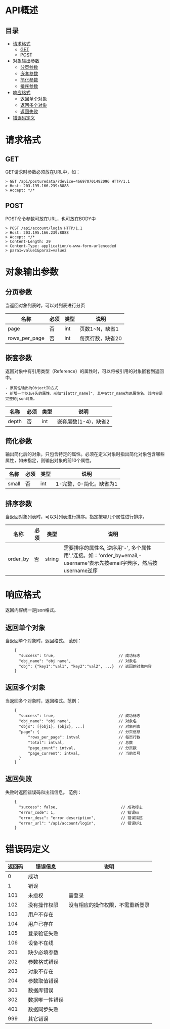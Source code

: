 API概述
=======

目录
----

-   [请求格式](#请求格式)
    -   [GET](#GET)
    -   [POST](#POST)
-   [对象输出参数](#对象输出参数)
    -   [分页参数](#分页参数)
    -   [嵌套参数](#嵌套参数)
    -   [简化参数](#简化参数)
    -   [排序参数](#排序参数)
-   [响应格式](#响应格式)
    -   [返回单个对象](#返回单个对象)
    -   [返回多个对象](#返回多个对象)
    -   [返回失败](#返回失败)
-   [错误码定义](#错误码定义)


# 请求格式

## GET

GET请求时参数必须放在URL中，如：

    > GET /api/posturedata/?device=466970701492096 HTTP/1.1
    > Host: 203.195.166.239:8888
    > Accept: */*

## POST

POST命令参数可放在URL，也可放在BODY中

    > POST /api/account/login HTTP/1.1
    > Host: 203.195.166.239:8888
    > Accept: */*
    > Content-Length: 29
    > Content-Type: application/x-www-form-urlencoded
    > para1=value1&para2=value2

# 对象输出参数

## 分页参数

当返回对象列表时，可以对列表进行分页

| 名称         | 必须 | 类型         | 说明                           |
| ------------ | ---- | ------------ | ------------------------------ |
| page         |  否  | int          | 页数1~N，缺省1                 |
| rows_per_page|  否  | int          | 每页行数，缺省20               |

## 嵌套参数

返回对象中有引用类型（Reference）的属性时，可以将被引用的对象嵌套到返回中。

    - 原属性输出为ObjectID方式
    - 新增一个以$开头的属性，形如"$[attr_name]", 其中attr_name为原属性名，其内容是完整的json对象。

| 名称         | 必须 | 类型         | 说明                           |
| ------------ | ---- | ------------ | ------------------------------ |
| depth        |  否  | int          |  嵌套层数(1-4)，缺省2          |

## 简化参数

输出简化后的对象，只包含特定的属性。必须在定义对象时指出简化对象包含哪些属性，如未指定，则输出对象的前10个属性。

| 名称         | 必须 | 类型         | 说明                           |
| ------------ | ---- | ------------ | ------------------------------ |
| small        |  否  | int          |  1-完整，0-简化。缺省为1       |


## 排序参数

当返回对象列表时，可以对列表进行排序。指定按哪几个属性进行排序。


| 名称         | 必须 | 类型         | 说明                           |
| ------------ | ---- | ------------ | ------------------------------ |
| order_by     |  否  | string       | 需要排序的属性名, 逆序用'-', 多个属性用','连接。如：'order_by=email,-username'表示先按email字典序，然后按username逆序 |


# 响应格式

返回内容统一是json格式。

## 返回单个对象

当返回单个对象时，返回格式。 范例：

        {
          "success": true,                            // 成功标志
          "obj_name": "obj name",                     // 对象名
          "obj": {"key1":"val1", "key2":"val2", ...}  // 返回的对象内容
        }

## 返回多个对象

当返回多个对象时，返回格式。范例：
    
        {
          "success": true,                            // 成功标志
          "obj_name": "obj name",                     // 对象名
          "objs": [{obj1}, {obj2}, ...]               // 对象列表
          "page": {                                   // 分页信息
              "rows_per_page": intval                 // 每页行数
              "total": intval,                        // 总数
              "page_count": intval,                   // 分页数
              "page_current": intval,                 // 当前页号 
          }
        }


## 返回失败

失败时返回错误码和出错信息。 范例：
    
        {
          "success": false,                            // 成功标志
          "error_code": 1,                             // 错误码
          "error_desc": "error description",           // 错误描述 
          "error_url": "/api/account/login",           // 错误URL 
        }

# 错误码定义

| 返回码       | 错误信息 | 说明                           |
| ------------ | -------- | ------------------------------ |
| 0 | 成功 |  |
| 1 | 错误 |  |
| 101 | 未授权 | 需登录 |
| 102 | 没有操作权限 | 没有相应的操作权限，不需重新登录 |
| 103 | 用户不存在 |  |
| 104 | 用户已存在 |  |
| 105 | 登录验证失败 |  |
| 106 | 设备不在线 |  |
| 201 | 缺少必填参数 | |
| 202 | 参数格式错误 | |
| 203 | 对象不存在 | |
| 204 | 参数取值错误 | |
| 301 | 数据库错误 | |
| 302 | 数据唯一性错误 | |
| 401 | 数据同步失败 | |
| 999 | 其它错误 | |

